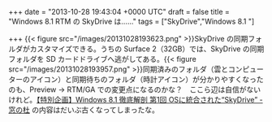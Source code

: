 
+++
date = "2013-10-28 19:43:04 +0000 UTC"
draft = false
title = "Windows 8.1 RTM の SkyDrive は……"
tags = ["SkyDrive","Windows 8.1 "]

+++
{{< figure src="/images/20131028193623.png"  >}}SkyDrive の同期フォルダがカスタマイズできる。うちの Surface 2（32GB）では、SkyDrive の同期フォルダを SD カードドライブへ逃がしてある。{{< figure src="/images/20131028193957.png"  >}}同期済みのフォルダ（雲とコンピューターのアイコン）と同期待ちのフォルダ（時計アイコン）が分かりやすくなったのも、Preview → RTM/GA での変更点になるのかな？　ここら辺は自信がないけれど。<a href="http://www.forest.impress.co.jp/docs/special/20130801_610004.html">【特別企画】Windows 8.1 徹底解剖 第1回 OSに統合された“SkyDrive” - 窓の杜</a> の内容はだいぶ古くなってしまったな。


